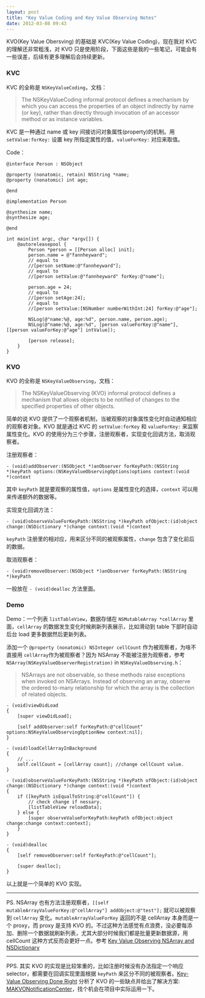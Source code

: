 ```yaml
---
layout: post
title: "Key Value Coding and Key Value Observing Notes"
date: 2012-03-08 09:43
---
```


KVO(Key Value Obersving) 的基础是 KVC(Key Value Coding)，现在我对 KVC 的理解还非常粗浅，对 KVO 只是使用阶段，下面这些是我的一些笔记，可能会有一些误差，后续有更多理解后会持续更新。

### KVC

KVC 的全称是 `NSKeyValueCoding`，文档：

> The NSKeyValueCoding informal protocol defines a mechanism by which you can access the properties of an object indirectly by name (or key), rather than directly through invocation of an accessor method or as instance variables.

KVC 是一种通过 name 或 key 间接访问对象属性(property)的机制。用 `setValue:forKey:` 设置 key 所指定属性的值，`valueForKey:` 对应来取值。

Code：

```objc
@interface Person : NSObject

@property (nonatomic, retain) NSString *name;
@property (nonatomic) int age;

@end

@implementation Person

@synthesize name;
@synthesize age;

@end

int main(int argc, char *argv[]) {
    @autoreleasepool {
        Person *person = [[Person alloc] init];
        person.name = @"fannheyward";
        // equal to
        //[person setName:@"fannheyward"];
        // equal to
        //[person setValue:@"fannheyward" forKey:@"name"];

        person.age = 24;
        // equal to
        //[person setAge:24];
        // equal to
        //[person setValue:[NSNumber numberWithInt:24] forKey:@"age"];

        NSLog(@"name:%@, age:%d", person.name, person.age);
        NSLog(@"name:%@, age:%d", [person valueForKey:@"name"], [[person valueForKey:@"age"] intValue]);

        [person release];
    }
}
```

### KVO

KVO 的全称是 `NSKeyValueObserving`，文档：

> The NSKeyValueObserving (KVO) informal protocol defines a mechanism that allows objects to be notified of changes to the specified properties of other objects.

简单的说 KVO 提供了一个观察者机制，当被观察的对象属性变化时自动通知相应的观察者对象。KVO 就是通过 KVC 的 `setValue:forKey` 和 `valueForKey:` 来监察属性变化。KVO 的使用分为三个步骤，注册观察者，实现变化回调方法，取消观察者。

注册观察者：

```objc
- (void)addObserver:(NSObject *)anObserver forKeyPath:(NSString *)keyPath options:(NSKeyValueObservingOptions)options context:(void *)context
```

其中 `keyPath` 就是要观察的属性值，`options` 是属性变化的选择，`context` 可以用来传递额外的数据等。

实现变化回调方法：

```objc
- (void)observeValueForKeyPath:(NSString *)keyPath ofObject:(id)object change:(NSDictionary *)change context:(void *)context
```

`keyPath` 注册里的相对应，用来区分不同的被观察属性，`change` 包含了变化前后的数据。

取消观察者：

```objc
- (void)removeObserver:(NSObject *)anObserver forKeyPath:(NSString *)keyPath
```

一般放在 `- (void)dealloc` 方法里面。

### Demo

Demo：一个列表 `listTableView`，数据存储在 `NSMutableArray *cellArray` 里面，`cellArray` 的数据发生变化时候刷新列表展示，比如滑动到 table 下部时自动后台 load 更多数据然后更新列表。

添加一个 `@property (nonatomic) NSInteger cellCount` 作为被观察者，为啥不直接用 `cellArray`作为被观察者？因为 NSArray 不能被注册为观察者，参考 `NSArray(NSKeyValueObserverRegistration)` in `NSKeyValueObserving.h`：

> NSArrays are not observable, so these methods raise exceptions when invoked on NSArrays. Instead of observing an array, observe the ordered to-many relationship for which the array is the collection of related objects.

```objc
- (void)viewDidLoad
{
    [super viewDidLoad];

    [self addObserver:self forKeyPath:@"cellCount" options:NSKeyValueObservingOptionNew context:nil];
}

- (void)loadCellArrayInBackground
{
    // ...
    self.cellCount = [cellArray count]; //change cellCount value.
}

- (void)observeValueForKeyPath:(NSString *)keyPath ofObject:(id)object change:(NSDictionary *)change context:(void *)context
{
    if ([keyPath isEqualToString:@"cellCount"]) {
        // check change if nessary.
        [listTableView reloadData];
    } else {
        [super observeValueForKeyPath:keyPath ofObject:object change:change context:context];
    }
}

- (void)dealloc
{
    [self removeObserver:self forKeyPath:@"cellCount"];

    [super dealloc];
}
```

以上就是一个简单的 KVO 实现。

----

PS. NSArray 也有方法注册观察者，`[[self mutableArrayValueForKey:@"cellArray"] addObject:@"test"];` 就可以被观察到 `cellArray` 变化。`mutableArrayValueForKey` 返回的不是 cellArray 本身而是一个 proxy，而 proxy 是支持 KVO 的。不过这种方法感觉有点浪费，没必要每添加、删除一个数据就刷新列表，尤其大部分时候我们都是批量更新数据源，用 cellCount 这种方式反而会更好一点。参考 [Key Value Observing NSArray and NSDictionary][1]

---

PPS. 其实 KVO 的实现是比较笨重的，比如注册时候没有办法指定一个响应 selector，都需要在回调实现里面根据 `keyPath` 来区分不同的被观察者。[Key-Value Observing Done Right][2] 分析了 KVO 的一些缺点并给出了解决方案: [MAKVONotificationCenter][3]，找个机会在项目中实际运用一下。

[1]:http://streetsaheadllc.com/article/key-value-observing-nsarray-and-nsdictionary
[2]:http://www.mikeash.com/pyblog/key-value-observing-done-right.html
[3]:https://github.com/mikeash/MAKVONotificationCenter

